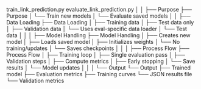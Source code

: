 train_link_prediction.py                evaluate_link_prediction.py
│                                      │
├── Purpose                            ├── Purpose
│   └── Train new models               │   └── Evaluate saved models
│                                      │
├── Data Loading                       ├── Data Loading
│   ├── Training data                  │   ├── Test data only
│   ├── Validation data               │   └── Uses eval-specific data loader
│   └── Test data                     │
│                                      │
├── Model Handling                     ├── Model Handling
│   ├── Creates new model             │   ├── Loads saved model
│   ├── Initializes weights           │   └── No training/updates
│   └── Saves checkpoints             │
│                                      │
├── Process Flow                       ├── Process Flow
│   ├── Training loop                 │   ├── Single evaluation pass
│   ├── Validation steps              │   ├── Compute metrics
│   ├── Early stopping                │   └── Save results
│   └── Model updates                 │
│                                      │
└── Output                            └── Output
    ├── Trained model                     ├── Evaluation metrics
    ├── Training curves                   └── JSON results file
    └── Validation metrics